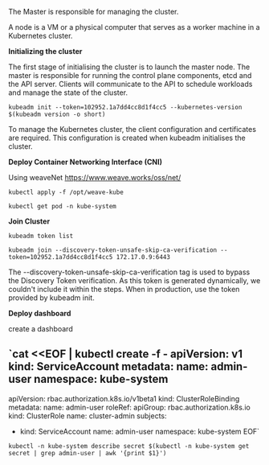 The Master is responsible for managing the cluster.

A node is a VM or a physical computer that serves as a worker machine in a Kubernetes cluster.

**Initializing the cluster**

The first stage of initialising the cluster is to launch the master node. The master is responsible for running the control plane components, etcd and the API server. Clients will communicate to the API to schedule workloads and manage the state of the cluster.

`kubeadm init --token=102952.1a7dd4cc8d1f4cc5 --kubernetes-version $(kubeadm version -o short)`

To manage the Kubernetes cluster, the client configuration and certificates are required. This configuration is created when kubeadm initialises the cluster.

**Deploy Container Networking Interface (CNI)**

Using weaveNet https://www.weave.works/oss/net/

`kubectl apply -f /opt/weave-kube`

`kubectl get pod -n kube-system`

**Join Cluster**

`kubeadm token list`

`kubeadm join --discovery-token-unsafe-skip-ca-verification --token=102952.1a7dd4cc8d1f4cc5 172.17.0.9:6443`

The --discovery-token-unsafe-skip-ca-verification tag is used to bypass the Discovery Token verification. As this token is generated dynamically, we couldn't include it within the steps. When in production, use the token provided by kubeadm init.

**Deploy dashboard**

create a dashboard

`cat <<EOF | kubectl create -f - 
apiVersion: v1
kind: ServiceAccount
metadata:
  name: admin-user
  namespace: kube-system
---
apiVersion: rbac.authorization.k8s.io/v1beta1
kind: ClusterRoleBinding
metadata:
  name: admin-user
roleRef:
  apiGroup: rbac.authorization.k8s.io
  kind: ClusterRole
  name: cluster-admin
subjects:
- kind: ServiceAccount
  name: admin-user
  namespace: kube-system
EOF`


`kubectl -n kube-system describe secret $(kubectl -n kube-system get secret | grep admin-user | awk '{print $1}')`



